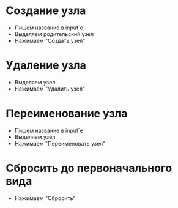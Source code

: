 # Создание узла

-   Пишем название в input`e
-  Выделяем родительский узел
-  Нажимаем "Создать узел"

# Удаление узла

-  Выделяем узел
-  Нажимаем "Удалить узел"

# Переименование узла

-  Пишем название в input`e
-  Выделяем узел
-  Нажимаем "Переименовать узел"

# Сбросить до первоначального вида

-  Нажимаем "Сбросить"
